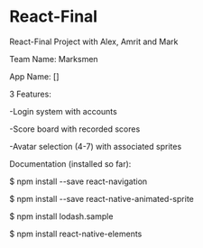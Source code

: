 # React-Final
React-Final Project with Alex, Amrit and Mark 

Team Name: Marksmen   

App Name: []  


3 Features:  

-Login system with accounts 

-Score board with recorded scores 

-Avatar selection (4-7) with associated sprites


Documentation (installed so far):

$ npm install --save react-navigation

$ npm install --save react-native-animated-sprite

$ npm install lodash.sample

$ npm install react-native-elements
